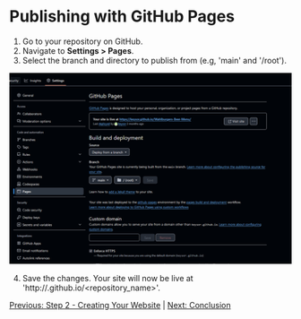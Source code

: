 # Publishing with GitHub Pages
1. Go to your repository on GitHub.
2. Navigate to **Settings > Pages**.
3. Select the branch and directory to publish from (e.g, 'main' and '/root').


![Settings](https://github.com/keysor/Creating_Github_Hosted_Website/blob/main/git_web.png)

4. Save the changes. Your site will now be live at 'http://<username>.github.io/<repository_name>'.

[Previous: Step 2 - Creating Your Website](Step_Two.md) | [Next: Conclusion](Conclusion.md)
